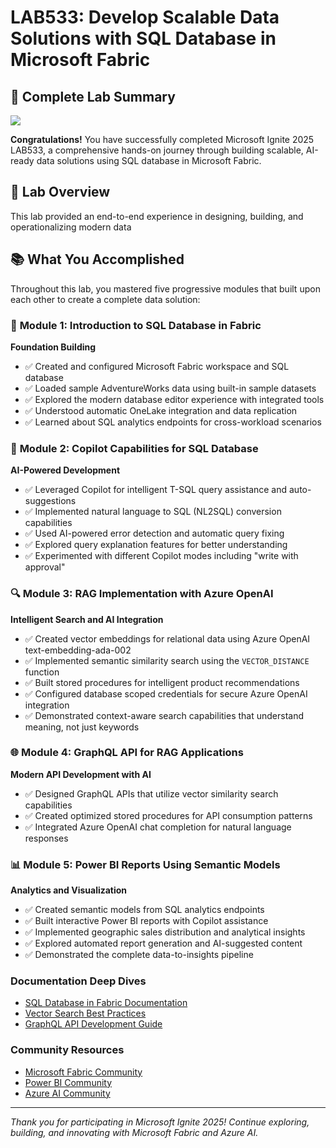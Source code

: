 # LAB533: Develop Scalable Data Solutions with SQL Database in Microsoft Fabric
## 🎯 Complete Lab Summary

![](https://raw.githubusercontent.com/microsoft/sqlworkshops/master/graphics/microsoftlogo.png)

**Congratulations!** You have successfully completed Microsoft Ignite 2025 LAB533, a comprehensive hands-on journey through building scalable, AI-ready data solutions using SQL database in Microsoft Fabric.

## 🌟 Lab Overview

This lab provided an end-to-end experience in designing, building, and operationalizing modern data 

## 📚 What You Accomplished

Throughout this lab, you mastered five progressive modules that built upon each other to create a complete data solution:

### 🚀 **Module 1: Introduction to SQL Database in Fabric**
**Foundation Building**
- ✅ Created and configured Microsoft Fabric workspace and SQL database
- ✅ Loaded sample AdventureWorks data using built-in sample datasets
- ✅ Explored the modern database editor experience with integrated tools
- ✅ Understood automatic OneLake integration and data replication
- ✅ Learned about SQL analytics endpoints for cross-workload scenarios



### 🤖 **Module 2: Copilot Capabilities for SQL Database**
**AI-Powered Development**
- ✅ Leveraged Copilot for intelligent T-SQL query assistance and auto-suggestions
- ✅ Implemented natural language to SQL (NL2SQL) conversion capabilities
- ✅ Used AI-powered error detection and automatic query fixing
- ✅ Explored query explanation features for better understanding
- ✅ Experimented with different Copilot modes including "write with approval"



### 🔍 **Module 3: RAG Implementation with Azure OpenAI**
**Intelligent Search and AI Integration**
- ✅ Created vector embeddings for relational data using Azure OpenAI text-embedding-ada-002
- ✅ Implemented semantic similarity search using the `VECTOR_DISTANCE` function
- ✅ Built stored procedures for intelligent product recommendations
- ✅ Configured database scoped credentials for secure Azure OpenAI integration
- ✅ Demonstrated context-aware search capabilities that understand meaning, not just keywords


### 🌐 **Module 4: GraphQL API for RAG Applications**
**Modern API Development with AI**
- ✅ Designed GraphQL APIs that utilize vector similarity search capabilities
- ✅ Created optimized stored procedures for API consumption patterns
- ✅ Integrated Azure OpenAI chat completion for natural language responses


### 📊 **Module 5: Power BI Reports Using Semantic Models**
**Analytics and Visualization**
- ✅ Created semantic models from SQL analytics endpoints
- ✅ Built interactive Power BI reports with Copilot assistance
- ✅ Implemented geographic sales distribution and analytical insights
- ✅ Explored automated report generation and AI-suggested content
- ✅ Demonstrated the complete data-to-insights pipeline

### **Documentation Deep Dives**
- [SQL Database in Fabric Documentation](https://learn.microsoft.com/fabric/database/)
- [Vector Search Best Practices](https://learn.microsoft.com/azure/search/vector-search-overview)
- [GraphQL API Development Guide](https://learn.microsoft.com/fabric/data-engineering/)

### **Community Resources**
- [Microsoft Fabric Community](https://community.fabric.microsoft.com/)
- [Power BI Community](https://community.powerbi.com/)
- [Azure AI Community](https://techcommunity.microsoft.com/t5/ai-azure-ai-services/ct-p/AIServices)


---

*Thank you for participating in Microsoft Ignite 2025! Continue exploring, building, and innovating with Microsoft Fabric and Azure AI.*